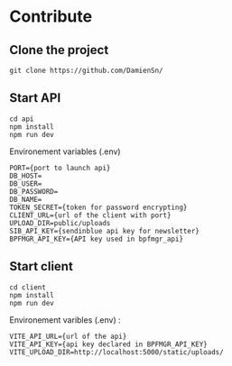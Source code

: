 # Contribute
## Clone the project
```
git clone https://github.com/DamienSn/
```
## Start API
```
cd api
npm install
npm run dev
```
Environement variables (.env)
```
PORT={port to launch api}
DB_HOST=
DB_USER=
DB_PASSWORD=
DB_NAME=
TOKEN_SECRET={token for password encrypting}
CLIENT_URL={url of the client with port}
UPLOAD_DIR=public/uploads
SIB_API_KEY={sendinblue api key for newsletter}
BPFMGR_API_KEY={API key used in bpfmgr_api}
```
## Start client
```
cd client
npm install
npm run dev
```
Environement varibles (.env) :
```
VITE_API_URL={url of the api}
VITE_API_KEY={api key declared in BPFMGR_API_KEY}
VITE_UPLOAD_DIR=http://localhost:5000/static/uploads/
```

